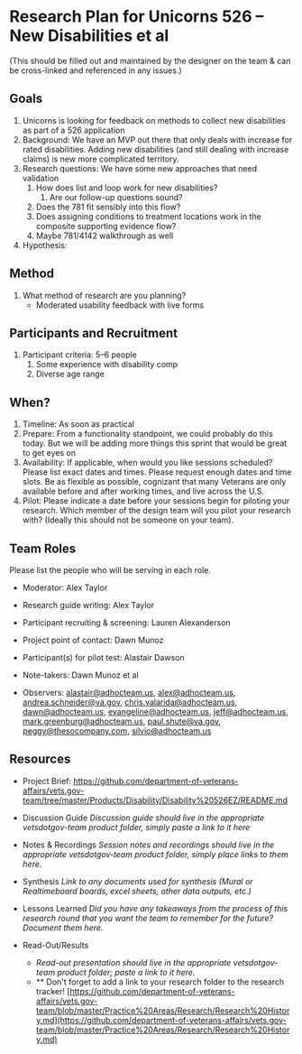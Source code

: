# Research Plan for Unicorns 526 – New Disabilities et al
(This should be filled out and maintained by the designer on the team & can be cross-linked and referenced in any issues.) 

## Goals
1. Unicorns is looking for feedback on methods to collect new disabilities as part of a 526 application 
2. Background: We have an MVP out there that only deals with increase for rated disabilities. Adding new disabilities (and still dealing with increase claims) is new more complicated territory.
3. Research questions: We have some new approaches that need validation
   1. How does list and loop work for new disabilities? 
      1. Are our follow-up questions sound?
   2. Does the 781 fit sensibly into this flow?
   3. Does assigning conditions to treatment locations work in the composite supporting evidence flow?
   4. Maybe 781/4142 walkthrough as well
4. Hypothesis: 

## Method
1.	What method of research are you planning? 
    - Moderated usability feedback with live forms

## Participants and Recruitment

1. Participant criteria: 5–6 people
    1. Some experience with disability comp
    2. Diverse age range

## When? 
1. Timeline: As soon as practical
2. Prepare: From a functionality standpoint, we could probably do this today. But we will be adding more things this sprint that would be great to get eyes on
3. Availability: If applicable, when would you like sessions scheduled? Please list exact dates and times. Please request enough dates and time slots. Be as flexible as possible, cognizant that many Veterans are only available before and after working times, and live across the U.S.
4. Pilot: Please indicate a date before your sessions begin for piloting your research. Which member of the design team will you pilot your research with? (Ideally this should not be someone on your team). 

## Team Roles
Please list the people who will be serving in each role.
- Moderator: Alex Taylor

- Research guide writing: Alex Taylor

- Participant recruiting & screening: Lauren Alexanderson

- Project point of contact: Dawn Munoz

- Participant(s) for pilot test: Alastair Dawson

- Note-takers: Dawn Munoz et al

- Observers:  alastair@adhocteam.us, alex@adhocteam.us, andrea.schneider@va.gov, chris.valarida@adhocteam.us, dawn@adhocteam.us, evangeline@adhocteam.us, jeff@adhocteam.us, mark.greenburg@adhocteam.us, paul.shute@va.gov, peggy@thesocompany.com, silvio@adhocteam.us

  

## Resources
- Project Brief: 
  https://github.com/department-of-veterans-affairs/vets.gov-team/tree/master/Products/Disability/Disability%20526EZ/README.md
- Discussion Guide
  *Discussion guide should live in the appropriate vetsdotgov-team product folder, simply paste a link to it here*

- Notes & Recordings
  *Session notes and recordings should live in the appropriate vetsdotgov-team product folder, simply place links to them here.*

- Synthesis
  *Link to any documents used for synthesis (Mural or Realtimeboard boards, excel sheets, other data outputs, etc.)* 
- Lessons Learned
  *Did you have any takeaways from the process of this research round that you want the team to remember for the future? Document them here.* 
- Read-Out/Results
  - *Read-out presentation should live in the appropriate vetsdotgov-team product folder; paste a link to it here.* 
  - ** Don't forget to add a link to your research folder to the research tracker! [https://github.com/department-of-veterans-affairs/vets.gov-team/blob/master/Practice%20Areas/Research/Research%20History.md](https://github.com/department-of-veterans-affairs/vets.gov-team/blob/master/Practice%20Areas/Research/Research%20History.md)
